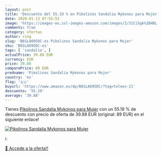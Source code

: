 ```yaml
---
layout: post
title: 'Descuento del 55.19 % en Pikolinos Sandalia Mykonos para Mujer'
date: 2020-01-13 07:55:53
image: 'https://images-eu.ssl-images-amazon.com/images/I/31Ci5gk%2B4BL._SL200_.jpg'
comments: true
category: ofertas
author: ring
slug: 'B01LAO95DC-es Pikolinos Sandalia Mykonos para Mujer'
sku: 'B01LAO95DC-es'
tags: [ 'sandalia', ]
actualPrice: 39.88 EUR
currency: EUR
price: 39.88
comparePrice: 89 EUR
prodname: 'Pikolinos Sandalia Mykonos para Mujer'
country: 'es'
flag: '🇪🇸'
buyurl: 'https://www.amazon.es/dp/B01LAO95DC/?tag=tolees-21'
descuento: '55.19'
average: '39.88'
---
```


Tienes [Pikolinos Sandalia Mykonos para Mujer](https://www.amazon.es/dp/B01LAO95DC/?tag=tolees-21) con un 55.19 % de descuento con precio de oferta de 39.88 EUR (original: 89 EUR) en el siguiente enlace!

[![Pikolinos Sandalia Mykonos para Mujer](https://images-eu.ssl-images-amazon.com/images/I/31Ci5gk%2B4BL._SL200_.jpg)](https://www.amazon.es/dp/B01LAO95DC/?tag=tolees-21)

ℹ️:


[🛒 Accede a la oferta!!](https://www.amazon.es/dp/B01LAO95DC/?tag=tolees-21)
